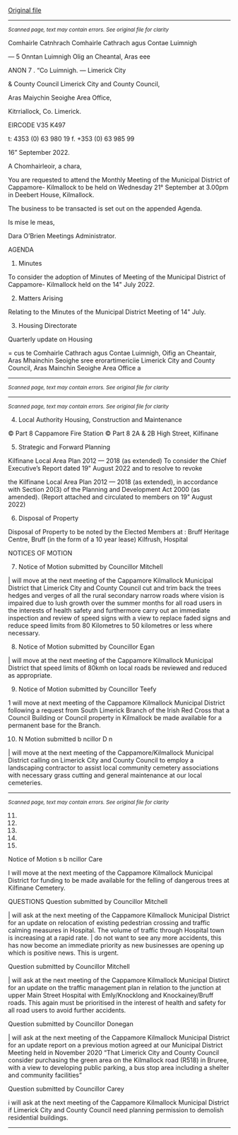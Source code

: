 [Original file](https://www.limerick.ie/sites/default/files/media/documents/2022-09/01%20Agenda%20September%2022.pdf)

---
*<small>Scanned page, text may contain errors. See original file for clarity</small>*  

Comhairle Catnhrach Comhairle Cathrach agus Contae Luimnigh

_—_ 5 Onntan Luimnigh Olig an Cheantal, Aras eee

ANON 7 . “Co Luimnigh.
— Limerick City

& County Council Limerick City and County Council,

Aras Maiychin Seoighe Area Office,

Kitrriallock,
Co. Limerick.

EIRCODE V35 K497

t: 4353 (0) 63 980 19
f. +353 (0) 63 985 99

16” September 2022.

A Chomhairleoir, a chara,

You are requested to attend the Monthly Meeting of the Municipal District of Cappamore-
Kilmallock to be held on Wednesday 21° September at 3.00pm in Deebert House, Kilmallock.

The business to be transacted is set out on the appended Agenda.

Is mise le meas,

Dara O’Brien
Meetings Administrator.

AGENDA
1. Minutes

To consider the adoption of Minutes of Meeting of the Municipal District of Cappamore-
Kilmallock held on the 14" July 2022.

2. Matters Arising

Relating to the Minutes of the Municipal District Meeting of 14" July.

3. Housing Directorate

Quarterly update on Housing

= cus te
Comhairle Cathrach agus Contae Luimnigh, Oifig an Cheantair, Aras Mhainchin Seoighe sree erorartimericiie
Limerick City and County Council, Aras Mainchin Seoighe Area Office a


---
*<small>Scanned page, text may contain errors. See original file for clarity</small>*  



---
*<small>Scanned page, text may contain errors. See original file for clarity</small>*  

4. Local Authority Housing, Construction and Maintenance

© Part 8 Cappamore Fire Station
© Part 8 2A & 2B High Street, Kilfinane

5. Strategic and Forward Planning

Kilfinane Local Area Plan 2012 — 2018 (as extended)
To consider the Chief Executive’s Report dated 19" August 2022 and to resolve to revoke

the Kilfinane Local Area Plan 2012 — 2018 (as extended), in accordance with Section 20(3)
of the Planning and Development Act 2000 (as amended).
(Report attached and circulated to members on 19" August 2022)

6. Disposal of Property

Disposal of Property to be noted by the Elected Members at :
Bruff Heritage Centre, Bruff (in the form of a 10 year lease)
Kilfrush, Hospital

NOTICES OF MOTION

7. Notice of Motion submitted by Councillor Mitchell

| will move at the next meeting of the Cappamore Kilmallock Municipal District that
Limerick City and County Council cut and trim back the trees hedges and verges of all the
rural secondary narrow roads where vision is impaired due to lush growth over the summer
months for all road users in the interests of health safety and furthermore carry out an
immediate inspection and review of speed signs with a view to replace faded signs and
reduce speed limits from 80 Kilometres to 50 kilometres or less where necessary.

8. Notice of Motion submitted by Councillor Egan

| will move at the next meeting of the Cappamore Kilmallock Municipal District that speed
limits of 80kmh on local roads be reviewed and reduced as appropriate.

9. Notice of Motion submitted by Councillor Teefy

1 will move at next meeting of the Cappamore Kilmallock Municipal District following a
request from South Limerick Branch of the Irish Red Cross that a Council Building or Council
property in Kilmallock be made available for a permanent base for the Branch.

10. N Motion submitted b ncillor D n

| will move at the next meeting of the Cappamore/Kilmallock Municipal District calling on
Limerick City and County Council to employ a landscaping contractor to assist local
community cemetery associations with necessary grass cutting and general maintenance at
our local cemeteries.


---
*<small>Scanned page, text may contain errors. See original file for clarity</small>*  

11.

12.

13.

14.

15.

Notice of Motion s b ncillor Care

I will move at the next meeting of the Cappamore Kilmallock Municipal District for
funding to be made available for the felling of dangerous trees at Kilfinane Cemetery.

QUESTIONS
Question submitted by Councillor Mitchell

| will ask at the next meeting of the Cappamore Kilmallock Municipal District for an
update on relocation of existing pedestrian crossing and traffic calming measures in
Hospital. The volume of traffic through Hospital town is increasing at a rapid rate. | do
not want to see any more accidents, this has now become an immediate priority as new
businesses are opening up which is positive news. This is urgent.

Question submitted by Councillor Mitchell

| will ask at the next meeting of the Cappamore Kilmallock Municipal Distirct for an
update on the traffic management plan in relation to the junction at upper Main Street
Hospital with Emly/Knocklong and Knockainey/Bruff roads. This again must be
prioritised in the interest of health and safety for all road users to avoid further
accidents.

Question submitted by Councillor Donegan

| will ask at the next meeting of the Cappamore Kilmallock Municipal District for an
update report on a previous motion agreed at our Municipal District Meeting held in
November 2020 “That Limerick City and County Council consider purchasing the green
area on the Kilmallock road (R518) in Bruree, with a view to developing public parking,
a bus stop area including a shelter and community facilities”

Question submitted by Councillor Carey

i will ask at the next meeting of the Cappamore Kilmallock Municipal District if Limerick City and
County Council need planning permission to demolish residential buildings.


---
